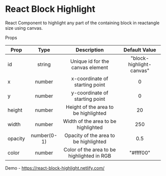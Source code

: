 # React Block Highlight

React Component to highlight any part of the containing block in reactangle size using canvas.

Props

| Prop    |    Type     |                Description                 |      Default Value       |
| ------- | :---------: | :----------------------------------------: | :----------------------: |
| id      |   string    |      Unique id for the canvas element      | "block-highlight-canvas" |
| x       |   number    |       x-coordinate of starting point       |            0             |
| y       |   number    |       y-coordinate of starting point       |            0             |
| height  |   number    |    Height of the area to be highlighted    |            20            |
| width   |   number    |    Width of the area to be highlighted     |           250            |
| opacity | number(0-1) |   Opacity of the area to be highlighted    |           0.5            |
| color   |   number    | Color of the area to be highlighted in RGB |        "#ffff00"         |

Demo - https://react-block-highlight.netlify.com/
